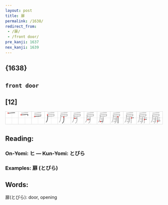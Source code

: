 ```yaml
---
layout: post
title: 扉
permalink: /1638/
redirect_from:
 - /扉/
 - /front door/
pre_kanji: 1637
nex_kanji: 1639
---
```


## {1638}

## `front door`

## [12]

<div class="stroke"><img src="../images/E68989.png" /></div>

## Reading:

### On-Yomi: ヒ &mdash; Kun-Yomi: とびら

### Examples: 扉 (とびら)

## Words:

扉(とびら): door, opening
